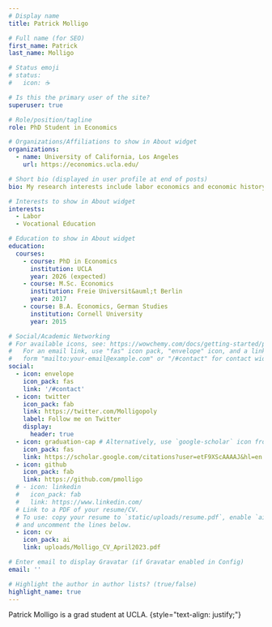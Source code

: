 ```yaml
---
# Display name
title: Patrick Molligo

# Full name (for SEO)
first_name: Patrick
last_name: Molligo

# Status emoji
# status:
#   icon: ☕️

# Is this the primary user of the site?
superuser: true

# Role/position/tagline
role: PhD Student in Economics

# Organizations/Affiliations to show in About widget
organizations:
  - name: University of California, Los Angeles
    url: https://economics.ucla.edu/

# Short bio (displayed in user profile at end of posts)
bio: My research interests include labor economics and economic history.

# Interests to show in About widget
interests:
  - Labor
  - Vocational Education

# Education to show in About widget
education:
  courses:
    - course: PhD in Economics
      institution: UCLA
      year: 2026 (expected)
    - course: M.Sc. Economics
      institution: Freie Universit&auml;t Berlin
      year: 2017
    - course: B.A. Economics, German Studies
      institution: Cornell University
      year: 2015

# Social/Academic Networking
# For available icons, see: https://wowchemy.com/docs/getting-started/page-builder/#icons
#   For an email link, use "fas" icon pack, "envelope" icon, and a link in the
#   form "mailto:your-email@example.com" or "/#contact" for contact widget.
social:
  - icon: envelope
    icon_pack: fas
    link: '/#contact'
  - icon: twitter
    icon_pack: fab
    link: https://twitter.com/Molligopoly
    label: Follow me on Twitter
    display:
      header: true
  - icon: graduation-cap # Alternatively, use `google-scholar` icon from `ai` icon pack
    icon_pack: fas
    link: https://scholar.google.com/citations?user=etF9XScAAAAJ&hl=en
  - icon: github
    icon_pack: fab
    link: https://github.com/pmolligo
  # - icon: linkedin
  #   icon_pack: fab
  #   link: https://www.linkedin.com/
  # Link to a PDF of your resume/CV.
  # To use: copy your resume to `static/uploads/resume.pdf`, enable `ai` icons in `params.yaml`,
  # and uncomment the lines below.
  - icon: cv
    icon_pack: ai
    link: uploads/Molligo_CV_April2023.pdf

# Enter email to display Gravatar (if Gravatar enabled in Config)
email: ''

# Highlight the author in author lists? (true/false)
highlight_name: true
---
```


Patrick Molligo is a grad student at UCLA.
{style="text-align: justify;"}
